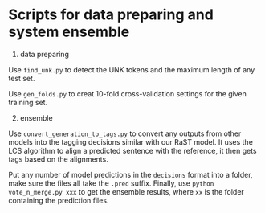 # Scripts for data preparing and system ensemble

1. data preparing

Use ```find_unk.py``` to detect the UNK tokens and the maximum length of any test set.

Use ```gen_folds.py``` to creat 10-fold cross-validation settings for the given training set.

2. ensemble

Use ```convert_generation_to_tags.py``` to convert any outputs from other models into the tagging decisions similar with our RaST model.
It uses the LCS algorithm to align a predicted sentence with the reference, it then gets tags based on the alignments.

Put any number of model predictions in the ``decisions`` format into a folder, make sure the files all take the ``.pred`` suffix.
Finally, use ```python vote_n_merge.py xxx``` to get the ensemble results, where ``xx`` is the folder containing the prediction files.
